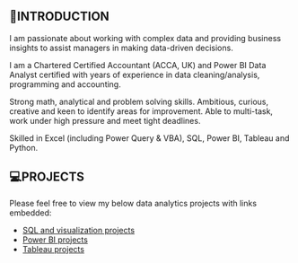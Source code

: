 ## 🔑INTRODUCTION
I am passionate about working with complex data and providing business insights to assist managers in making data-driven decisions.

I am a Chartered Certified Accountant (ACCA, UK) and Power BI Data Analyst certified with years of experience in data cleaning/analysis, programming and accounting.

Strong math, analytical and problem solving skills. Ambitious, curious, creative and keen to identify areas for improvement. Able to multi-task, work under high pressure and meet tight deadlines.

Skilled in Excel (including Power Query & VBA), SQL, Power BI, Tableau and Python. 

## 💻PROJECTS
Please feel free to view my below data analytics projects with links embedded:
* [SQL and visualization projects](https://github.com/Leogiang/SQL_and_Visualization_projects)
* [Power BI projects](https://github.com/Leogiang/Power_BI_projects)
* [Tableau projects](https://public.tableau.com/app/profile/leo.giang6264)
